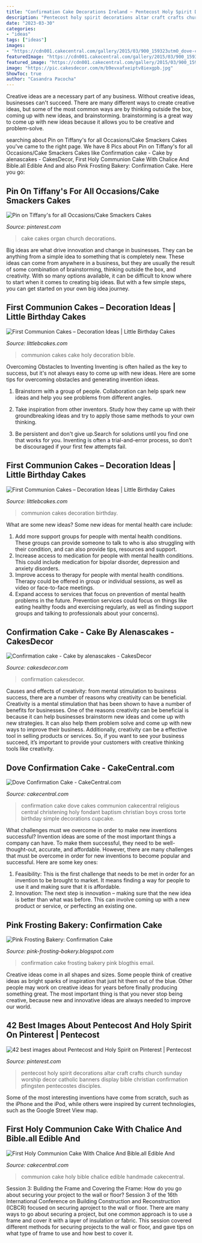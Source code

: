 ```yaml
---
title: "Confirmation Cake Decorations Ireland ~ Pentecost Holy Spirit Decorations Altar Craft Crafts Church Sunday Worship Decor Catholic Banners Display Bible Christian Confirmation Pfingsten Pentecostes Disciples"
description: "Pentecost holy spirit decorations altar craft crafts church sunday worship decor catholic banners display bible christian confirmation pfingsten pentecostes disciples"
date: "2023-03-30"
categories:
- "ideas"
tags: ["ideas"]
images:
- "https://cdn001.cakecentral.com/gallery/2015/03/900_159323utmO_dove-confirmation-cake.jpg"
featuredImage: "https://cdn001.cakecentral.com/gallery/2015/03/900_159323utmO_dove-confirmation-cake.jpg"
featured_image: "https://cdn001.cakecentral.com/gallery/2015/03/900_159323utmO_dove-confirmation-cake.jpg"
image: "https://pic.cakesdecor.com/m/b9evxafxeiptv8iexgpb.jpg"
ShowToc: true
author: "Casandra Pacocha"
---
```



Creative ideas are a necessary part of any business. Without creative ideas, businesses can't succeed. There are many different ways to create creative ideas, but some of the most common ways are by thinking outside the box, coming up with new ideas, and brainstorming. brainstorming is a great way to come up with new ideas because it allows you to be creative and problem-solve.

	

		
searching about Pin on Tiffany&#039;s for all Occasions/Cake Smackers Cakes you've came to the right page. We have 8 Pics about Pin on Tiffany&#039;s for all Occasions/Cake Smackers Cakes like Confirmation cake - Cake by alenascakes - CakesDecor, First Holy Communion Cake With Chalice And Bible.all Edible And and also Pink Frosting Bakery: Confirmation Cake. Here you go:
		
    
## Pin On Tiffany&#039;s For All Occasions/Cake Smackers Cakes

<img loading=lazy src="https://i.pinimg.com/originals/2e/d5/45/2ed545fb576f9630dc325d4a881efdb9.jpg" onerror="this.onerror=null;this.src='https://tse2.mm.bing.net/th?id=OIP.EuBa2AGvdC8EJnA8cgi5xgHaJ4&amp;pid=15.1';" alt="Pin on Tiffany&#039;s for all Occasions/Cake Smackers Cakes">

_Source: pinterest.com_

>cake cakes organ church decorations. 

	

Big ideas are what drive innovation and change in businesses. They can be anything from a simple idea to something that is completely new. These ideas can come from anywhere in a business, but they are usually the result of some combination of brainstorming, thinking outside the box, and creativity. With so many options available, it can be difficult to know where to start when it comes to creating big ideas. But with a few simple steps, you can get started on your own big idea journey.

    
## First Communion Cakes – Decoration Ideas | Little Birthday Cakes

<img loading=lazy src="http://www.littlebcakes.com/wp-content/uploads/2014/02/Pictures-of-First-Communion-Cakes-627x1024.jpg" onerror="this.onerror=null;this.src='https://tse2.mm.bing.net/th?id=OIP.iNCejBY0aD6J938eaEJdHAHaMG&amp;pid=15.1';" alt="First Communion Cakes – Decoration Ideas | Little Birthday Cakes">

_Source: littlebcakes.com_

>communion cakes cake holy decoration bible. 

	

Overcoming Obstacles to Inventing
Inventing is often hailed as the key to success, but it's not always easy to come up with new ideas. Here are some tips for overcoming obstacles and generating invention ideas.
1. Brainstorm with a group of people. Collaboration can help spark new ideas and help you see problems from different angles.

2. Take inspiration from other inventors. Study how they came up with their groundbreaking ideas and try to apply those same methods to your own thinking.

3. Be persistent and don't give up.Search for solutions until you find one that works for you. Inventing is often a trial-and-error process, so don't be discouraged if your first few attempts fail.

    
## First Communion Cakes – Decoration Ideas | Little Birthday Cakes

<img loading=lazy src="http://www.littlebcakes.com/wp-content/uploads/2014/02/Pictures-of-First-Communion-Cakes.jpg" onerror="this.onerror=null;this.src='https://tse4.mm.bing.net/th?id=OIP.zfnm4-BTchu_Sb08NsrPoQHaMF&amp;pid=15.1';" alt="First Communion Cakes – Decoration Ideas | Little Birthday Cakes">

_Source: littlebcakes.com_

>communion cakes decoration birthday. 

	

What are some new ideas?
Some new ideas for mental health care include:
1. Add more support groups for people with mental health conditions. These groups can provide someone to talk to who is also struggling with their condition, and can also provide tips, resources and support.
2. Increase access to medication for people with mental health conditions. This could include medication for bipolar disorder, depression and anxiety disorders.
3. Improve access to therapy for people with mental health conditions. Therapy could be offered in group or individual sessions, as well as video or face-to-face meetings.
4. Expand access to services that focus on prevention of mental health problems in the future. Prevention services could focus on things like eating healthy foods and exercising regularly, as well as finding support groups and talking to professionals about your concerns).

    
## Confirmation Cake - Cake By Alenascakes - CakesDecor

<img loading=lazy src="https://pic.cakesdecor.com/m/b9evxafxeiptv8iexgpb.jpg" onerror="this.onerror=null;this.src='https://tse4.mm.bing.net/th?id=OIP.Pa6bOKwhxrFRXWvdo_q38gHaJ3&amp;pid=15.1';" alt="Confirmation cake - Cake by alenascakes - CakesDecor">

_Source: cakesdecor.com_

>confirmation cakesdecor. 

	

Causes and effects of creativity: from mental stimulation to business success, there are a number of reasons why creativity can be beneficial.
Creativity is a mental stimulation that has been shown to have a number of benefits for businesses. One of the reasons creativity can be beneficial is because it can help businesses brainstorm new ideas and come up with new strategies. It can also help them problem solve and come up with new ways to improve their business. Additionally, creativity can be a effective tool in selling products or services. So, if you want to see your business succeed, it’s important to provide your customers with creative thinking tools like creativity.

    
## Dove Confirmation Cake - CakeCentral.com

<img loading=lazy src="https://cdn001.cakecentral.com/gallery/2015/03/900_159323utmO_dove-confirmation-cake.jpg" onerror="this.onerror=null;this.src='https://tse2.mm.bing.net/th?id=OIP.u8sp3qR22ssRh2S1pzUDdwHaJ4&amp;pid=15.1';" alt="Dove Confirmation Cake - CakeCentral.com">

_Source: cakecentral.com_

>confirmation cake dove cakes communion cakecentral religious central christening holy fondant baptism christian boys cross torte birthday simple decorations cupcake. 

	

What challenges must we overcome in order to make new inventions successful?
Invention ideas are some of the most important things a company can have. To make them successful, they need to be well-thought-out, accurate, and affordable. However, there are many challenges that must be overcome in order for new inventions to become popular and successful. Here are some key ones:
1. Feasibility: This is the first challenge that needs to be met in order for an invention to be brought to market. It means finding a way for people to use it and making sure that it is affordable.
2. Innovation: The next step is innovation – making sure that the new idea is better than what was before. This can involve coming up with a new product or service, or perfecting an existing one. 
    
## Pink Frosting Bakery: Confirmation Cake

<img loading=lazy src="http://4.bp.blogspot.com/-wfnQTHT6BU0/T72uXpZJQqI/AAAAAAAAC60/nnJFizG96Fs/s1600/IMG_9973.JPG" onerror="this.onerror=null;this.src='https://tse4.mm.bing.net/th?id=OIP.P3jJ0PKcfW0HZxW1bAErbQHaLG&amp;pid=15.1';" alt="Pink Frosting Bakery: Confirmation Cake">

_Source: pink-frosting-bakery.blogspot.com_

>confirmation cake frosting bakery pink blogthis email. 

	

Creative ideas come in all shapes and sizes. Some people think of creative ideas as bright sparks of inspiration that just hit them out of the blue. Other people may work on creative ideas for years before finally producing something great. The most important thing is that you never stop being creative, because new and innovative ideas are always needed to improve our world.

    
## 42 Best Images About Pentecost And Holy Spirit On Pinterest | Pentecost

<img loading=lazy src="https://s-media-cache-ak0.pinimg.com/736x/10/6a/31/106a317d0fcb750d617562bfc4da7862--altar-decorations-pentecost-decorations.jpg" onerror="this.onerror=null;this.src='https://tse2.mm.bing.net/th?id=OIP.Gif_n8o9BdUqkzKAek1vOAHaJ3&amp;pid=15.1';" alt="42 best images about Pentecost and Holy Spirit on Pinterest | Pentecost">

_Source: pinterest.com_

>pentecost holy spirit decorations altar craft crafts church sunday worship decor catholic banners display bible christian confirmation pfingsten pentecostes disciples. 

	

Some of the most interesting inventions have come from scratch, such as the iPhone and the iPod, while others were inspired by current technologies, such as the Google Street View map.

    
## First Holy Communion Cake With Chalice And Bible.all Edible And

<img loading=lazy src="https://cdn001.cakecentral.com/gallery/2015/03/900_881278MmdW_first-holy-communion-cake-with-chalice-and-bible-all-edible-and-handmade-by-me.jpg" onerror="this.onerror=null;this.src='https://tse3.mm.bing.net/th?id=OIP.CXvhgm72_hTrv253UIcJ0wHaLH&amp;pid=15.1';" alt="First Holy Communion Cake With Chalice And Bible.all Edible And">

_Source: cakecentral.com_

>communion cake holy bible chalice edible handmade cakecentral. 

	

Session 3: Building the Frame and Covering the Frame: How do you go about securing your project to the wall or floor?
Session 3 of the 16th International Conference on Building Construction and Reconstruction (ICBCR) focused on securing aproject to the wall or floor. There are many ways to go about securing a project, but one common approach is to use a frame and cover it with a layer of insulation or fabric. This session covered different methods for securing projects to the wall or floor, and gave tips on what type of frame to use and how best to cover it.

